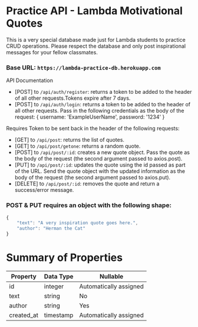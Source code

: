 # Practice API - Lambda Motivational Quotes

This is a very special database made just for Lambda students to practice CRUD operations. Please respect the database and only post inspirational messages for your fellow classmates. 

### Base URL: `https://lambda-practice-db.herokuapp.com`

API Documentation

- [POST] to `/api/auth/register`: returns a token to be added to the header of all other requests.Tokens expire after 7 days.
- [POST] to `/api/auth/login`: returns a token to be added to the header of all other requests. Pass in the following credentials as the body of the request: { username: 'ExampleUserName', password: '1234' }

Requires Token to be sent back in the header of the following requests:

- [GET] to `/api/post`: returns the list of quotes.
- [GET] to `/api/post/getone`: returns a random quote.
- [POST] to `/api/post/:id`: creates a new quote object. Pass the quote as the body of the request (the second argument passed to axios.post).
- [PUT] to `/api/post/:id`: updates the quote using the id passed as part of the URL. Send the quote object with the updated information as the body of the request (the second argument passed to axios.put).
- [DELETE] to `/api/post/:id`: removes the quote and return a success/error message.



### POST & PUT requires an object with the following shape:

```javascript 
{
    "text": "A very inspiration quote goes here.",
    "author": "Herman the Cat"
} 
```


# Summary of Properties

| Property    | Data Type | Nullable                          |
| -------- | ------ | --------------------------------- |
| id       | integer  | Automatically assigned  |
| text     | string   | No               |
| author   | string   | Yes              | 
| created_at| timestamp   | Automatically assigned   |


